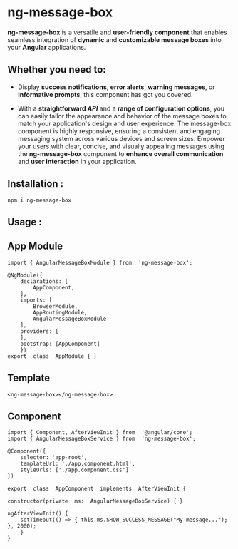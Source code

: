 # ng-message-box
**ng-message-box** is a versatile and **user-friendly component** that enables seamless integration of **dynamic** and **customizable message boxes** into your **Angular** applications. 

## Whether you need to:
* Display **success notifications**, **error alerts**, **warning messages**, or **informative prompts**, this component has got you covered. 

* With a **straightforward *API*** and a **range of configuration options**, you can easily tailor the appearance and behavior of the message boxes to match your application's design and user experience. The message-box component is highly responsive, ensuring a consistent and engaging messaging system across various devices and screen sizes. Empower your users with clear, concise, and visually appealing messages using the **ng-message-box** component to **enhance overall communication** and **user interaction** in your application.

## Installation :
    npm i ng-message-box

## Usage :

## App Module

    import { AngularMessageBoxModule } from  'ng-message-box';
    
    @NgModule({
    	declarations: [
    		AppComponent,
    	],
    	imports: [
    		BrowserModule,
    		AppRoutingModule,
    		AngularMessageBoxModule
    	],
    	providers: [
    	],
    	bootstrap: [AppComponent]
    	})
    export  class  AppModule { }

## Template
    <ng-message-box></ng-message-box>

## Component

    import { Component, AfterViewInit } from  '@angular/core';
    import { AngularMessageBoxService } from  'ng-message-box';
    
    @Component({
    	selector: 'app-root',
    	templateUrl: './app.component.html',
    	styleUrls: ['./app.component.css']
    })
    
    export  class  AppComponent  implements  AfterViewInit {
    
    constructor(private  ms:  AngularMessageBoxService) { }
    
    ngAfterViewInit() {
    	setTimeout(() => { this.ms.SHOW_SUCCESS_MESSAGE("My message..."); }, 2000);
    	}
    }
